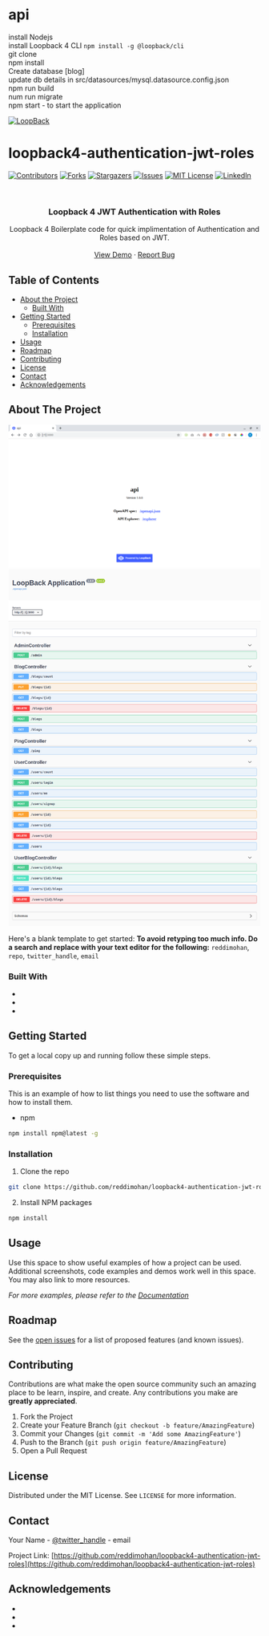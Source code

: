 # api
install Nodejs<br>
install Loopback 4 CLI `npm install -g @loopback/cli`<br>
git clone <br>
npm install <br>
Create database [blog]<br>
update db details in src/datasources/mysql.datasource.config.json<br>
npm run build<br>
num run migrate<br>
npm start - to start the application<br>

[![LoopBack](https://github.com/strongloop/loopback-next/raw/master/docs/site/imgs/branding/Powered-by-LoopBack-Badge-(blue)-@2x.png)](http://loopback.io/)
# loopback4-authentication-jwt-roles


[![Contributors][contributors-shield]][contributors-url]
[![Forks][forks-shield]][forks-url]
[![Stargazers][stars-shield]][stars-url]
[![Issues][issues-shield]][issues-url]
[![MIT License][license-shield]][license-url]
[![LinkedIn][linkedin-shield]][linkedin-url]



<!-- PROJECT LOGO -->
<br />
<p align="center">
  <a href="https://github.com/reddimohan/loopback4-authentication-jwt-roles">
  </a>

  <h3 align="center">Loopback 4 JWT Authentication with Roles</h3>

  <p align="center">
    Loopback 4 Boilerplate code for quick implimentation of Authentication and Roles based on JWT.
    <br />
    <br />
    <a href="https://github.com/reddimohan/loopback4-authentication-jwt-roles">View Demo</a>
    ·
    <a href="https://github.com/reddimohan/loopback4-authentication-jwt-roles/issues">Report Bug</a>
  </p>
</p>



<!-- TABLE OF CONTENTS -->
## Table of Contents

* [About the Project](#about-the-project)
  * [Built With](#built-with)
* [Getting Started](#getting-started)
  * [Prerequisites](#prerequisites)
  * [Installation](#installation)
* [Usage](#usage)
* [Roadmap](#roadmap)
* [Contributing](#contributing)
* [License](#license)
* [Contact](#contact)
* [Acknowledgements](#acknowledgements)



<!-- ABOUT THE PROJECT -->
## About The Project

[![Product Name Screen Shot][product-screenshot-1]](https://reddimohan.github.io)
[![Product Name Screen Shot][product-screenshot-2]](https://reddimohan.github.io)

Here's a blank template to get started:
**To avoid retyping too much info. Do a search and replace with your text editor for the following:**
`reddimohan`, `repo`, `twitter_handle`, `email`


### Built With

* []()
* []()
* []()



<!-- GETTING STARTED -->
## Getting Started

To get a local copy up and running follow these simple steps.

### Prerequisites

This is an example of how to list things you need to use the software and how to install them.
* npm
```sh
npm install npm@latest -g
```

### Installation

1. Clone the repo
```sh
git clone https://github.com/reddimohan/loopback4-authentication-jwt-roles.git
```
2. Install NPM packages
```sh
npm install
```



<!-- USAGE EXAMPLES -->
## Usage

Use this space to show useful examples of how a project can be used. Additional screenshots, code examples and demos work well in this space. You may also link to more resources.

_For more examples, please refer to the [Documentation](https://example.com)_



<!-- ROADMAP -->
## Roadmap

See the [open issues](https://github.com/reddimohan/loopback4-authentication-jwt-roles/issues) for a list of proposed features (and known issues).



<!-- CONTRIBUTING -->
## Contributing

Contributions are what make the open source community such an amazing place to be learn, inspire, and create. Any contributions you make are **greatly appreciated**.

1. Fork the Project
2. Create your Feature Branch (`git checkout -b feature/AmazingFeature`)
3. Commit your Changes (`git commit -m 'Add some AmazingFeature'`)
4. Push to the Branch (`git push origin feature/AmazingFeature`)
5. Open a Pull Request



<!-- LICENSE -->
## License

Distributed under the MIT License. See `LICENSE` for more information.



<!-- CONTACT -->
## Contact

Your Name - [@twitter_handle](https://twitter.com/twitter_handle) - email

Project Link: [https://github.com/reddimohan/loopback4-authentication-jwt-roles](https://github.com/reddimohan/loopback4-authentication-jwt-roles)



<!-- ACKNOWLEDGEMENTS -->
## Acknowledgements

* []()
* []()
* []()





<!-- MARKDOWN LINKS & IMAGES -->
<!-- https://www.markdownguide.org/basic-syntax/#reference-style-links -->
[contributors-shield]: https://img.shields.io/github/contributors/reddimohan/loopback4-authentication-jwt-roles.svg?style=flat-square
[contributors-url]: https://github.com/reddimohan/loopback4-authentication-jwt-roles/graphs/contributors
[forks-shield]: https://img.shields.io/github/forks/reddimohan/loopback4-authentication-jwt-roles.svg?style=flat-square
[forks-url]: https://github.com/reddimohan/loopback4-authentication-jwt-roles/network/members
[stars-shield]: https://img.shields.io/github/stars/reddimohan/loopback4-authentication-jwt-roles.svg?style=flat-square
[stars-url]: https://github.com/reddimohan/loopback4-authentication-jwt-roles/stargazers
[issues-shield]: https://img.shields.io/github/issues/reddimohan/loopback4-authentication-jwt-roles.svg?style=flat-square
[issues-url]: https://github.com/reddimohan/loopback4-authentication-jwt-roles/issues
[license-shield]: https://img.shields.io/github/license/reddimohan/loopback4-authentication-jwt-roles.svg?style=flat-square
[license-url]: https://github.com/reddimohan/loopback4-authentication-jwt-roles/blob/master/LICENSE.txt
[linkedin-shield]: https://img.shields.io/badge/-LinkedIn-black.svg?style=flat-square&logo=linkedin&colorB=555
[linkedin-url]: https://linkedin.com/in/reddimohan
[product-screenshot-1]: images/home.png
[product-screenshot-2]: images/api_docs.png
